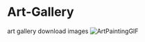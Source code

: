 # Art-Gallery
art gallery
download images
![ArtPaintingGIF](https://user-images.githubusercontent.com/88297426/146631392-7d063b19-d1b0-4cde-9e71-8a6e11ce9c80.gif)
